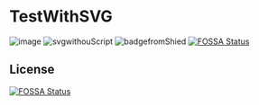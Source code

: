 # TestWithSVG
![image](https://github.com/lyndaidaii/TestWithSVG/blob/main/examplesvgWithScript.svg)
![svgwithouScript](https://raw.githubusercontent.com/lyndaidaii/TestWithSVG/main/examplesvgWithoutScript.svg?token=APLVMFL7O7NUNO47X56XRGK73LKEU)
![badgefromShied](https://img.shields.io/badge/helo-d-brightgreen)
[![FOSSA Status](https://app.fossa.com/api/projects/git%2Bgithub.com%2Flyndaidaii%2FTestWithSVG.svg?type=shield)](https://app.fossa.com/projects/git%2Bgithub.com%2Flyndaidaii%2FTestWithSVG?ref=badge_shield)


## License
[![FOSSA Status](https://app.fossa.com/api/projects/git%2Bgithub.com%2Flyndaidaii%2FTestWithSVG.svg?type=large)](https://app.fossa.com/projects/git%2Bgithub.com%2Flyndaidaii%2FTestWithSVG?ref=badge_large)